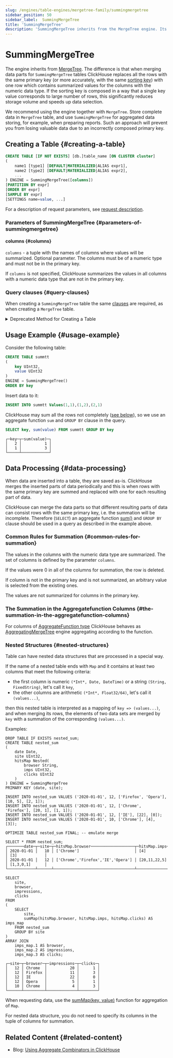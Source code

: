 ```yaml
---
slug: /engines/table-engines/mergetree-family/summingmergetree
sidebar_position: 50
sidebar_label:  SummingMergeTree
title: 'SummingMergeTree'
description: 'SummingMergeTree inherits from the MergeTree engine. Its key feature is the ability to automatically sum numeric data during part merges.'
---
```


# SummingMergeTree

The engine inherits from [MergeTree](/engines/table-engines/mergetree-family/versionedcollapsingmergetree). The difference is that when merging data parts for `SummingMergeTree` tables ClickHouse replaces all the rows with the same primary key (or more accurately, with the same [sorting key](../../../engines/table-engines/mergetree-family/mergetree.md)) with one row which contains summarized values for the columns with the numeric data type. If the sorting key is composed in a way that a single key value corresponds to large number of rows, this significantly reduces storage volume and speeds up data selection.

We recommend using the engine together with `MergeTree`. Store complete data in `MergeTree` table, and use `SummingMergeTree` for aggregated data storing, for example, when preparing reports. Such an approach will prevent you from losing valuable data due to an incorrectly composed primary key.

## Creating a Table {#creating-a-table}

``` sql
CREATE TABLE [IF NOT EXISTS] [db.]table_name [ON CLUSTER cluster]
(
    name1 [type1] [DEFAULT|MATERIALIZED|ALIAS expr1],
    name2 [type2] [DEFAULT|MATERIALIZED|ALIAS expr2],
    ...
) ENGINE = SummingMergeTree([columns])
[PARTITION BY expr]
[ORDER BY expr]
[SAMPLE BY expr]
[SETTINGS name=value, ...]
```

For a description of request parameters, see [request description](../../../sql-reference/statements/create/table.md).

### Parameters of SummingMergeTree {#parameters-of-summingmergetree}

#### columns {#columns}

`columns` - a tuple with the names of columns where values will be summarized. Optional parameter.
    The columns must be of a numeric type and must not be in the primary key.

 If `columns` is not specified, ClickHouse summarizes the values in all columns with a numeric data type that are not in the primary key.

### Query clauses {#query-clauses}

When creating a `SummingMergeTree` table the same [clauses](../../../engines/table-engines/mergetree-family/mergetree.md) are required, as when creating a `MergeTree` table.

<details markdown="1">

<summary>Deprecated Method for Creating a Table</summary>

:::note
Do not use this method in new projects and, if possible, switch the old projects to the method described above.
:::

``` sql
CREATE TABLE [IF NOT EXISTS] [db.]table_name [ON CLUSTER cluster]
(
    name1 [type1] [DEFAULT|MATERIALIZED|ALIAS expr1],
    name2 [type2] [DEFAULT|MATERIALIZED|ALIAS expr2],
    ...
) ENGINE [=] SummingMergeTree(date-column [, sampling_expression], (primary, key), index_granularity, [columns])
```

All of the parameters excepting `columns` have the same meaning as in `MergeTree`.

- `columns` — tuple with names of columns values of which will be summarized. Optional parameter. For a description, see the text above.

</details>

## Usage Example {#usage-example}

Consider the following table:

``` sql
CREATE TABLE summtt
(
    key UInt32,
    value UInt32
)
ENGINE = SummingMergeTree()
ORDER BY key
```

Insert data to it:

``` sql
INSERT INTO summtt Values(1,1),(1,2),(2,1)
```

ClickHouse may sum all the rows not completely ([see below](#data-processing)), so we use an aggregate function `sum` and `GROUP BY` clause in the query.

``` sql
SELECT key, sum(value) FROM summtt GROUP BY key
```

``` text
┌─key─┬─sum(value)─┐
│   2 │          1 │
│   1 │          3 │
└─────┴────────────┘
```

## Data Processing {#data-processing}

When data are inserted into a table, they are saved as-is. ClickHouse merges the inserted parts of data periodically and this is when rows with the same primary key are summed and replaced with one for each resulting part of data.

ClickHouse can merge the data parts so that different resulting parts of data can consist rows with the same primary key, i.e. the summation will be incomplete. Therefore (`SELECT`) an aggregate function [sum()](/sql-reference/aggregate-functions/reference/sum) and `GROUP BY` clause should be used in a query as described in the example above.

### Common Rules for Summation {#common-rules-for-summation}

The values in the columns with the numeric data type are summarized. The set of columns is defined by the parameter `columns`.

If the values were 0 in all of the columns for summation, the row is deleted.

If column is not in the primary key and is not summarized, an arbitrary value is selected from the existing ones.

The values are not summarized for columns in the primary key.

### The Summation in the Aggregatefunction Columns {#the-summation-in-the-aggregatefunction-columns}

For columns of [AggregateFunction type](../../../sql-reference/data-types/aggregatefunction.md) ClickHouse behaves as [AggregatingMergeTree](../../../engines/table-engines/mergetree-family/aggregatingmergetree.md) engine aggregating according to the function.

### Nested Structures {#nested-structures}

Table can have nested data structures that are processed in a special way.

If the name of a nested table ends with `Map` and it contains at least two columns that meet the following criteria:

- the first column is numeric `(*Int*, Date, DateTime)` or a string `(String, FixedString)`, let's call it `key`,
- the other columns are arithmetic `(*Int*, Float32/64)`, let's call it `(values...)`,

then this nested table is interpreted as a mapping of `key => (values...)`, and when merging its rows, the elements of two data sets are merged by `key` with a summation of the corresponding `(values...)`.

Examples:

``` text
DROP TABLE IF EXISTS nested_sum;
CREATE TABLE nested_sum
(
    date Date,
    site UInt32,
    hitsMap Nested(
        browser String,
        imps UInt32,
        clicks UInt32
    )
) ENGINE = SummingMergeTree
PRIMARY KEY (date, site);

INSERT INTO nested_sum VALUES ('2020-01-01', 12, ['Firefox', 'Opera'], [10, 5], [2, 1]);
INSERT INTO nested_sum VALUES ('2020-01-01', 12, ['Chrome', 'Firefox'], [20, 1], [1, 1]);
INSERT INTO nested_sum VALUES ('2020-01-01', 12, ['IE'], [22], [0]);
INSERT INTO nested_sum VALUES ('2020-01-01', 10, ['Chrome'], [4], [3]);

OPTIMIZE TABLE nested_sum FINAL; -- emulate merge 

SELECT * FROM nested_sum;
┌───────date─┬─site─┬─hitsMap.browser───────────────────┬─hitsMap.imps─┬─hitsMap.clicks─┐
│ 2020-01-01 │   10 │ ['Chrome']                        │ [4]          │ [3]            │
│ 2020-01-01 │   12 │ ['Chrome','Firefox','IE','Opera'] │ [20,11,22,5] │ [1,3,0,1]      │
└────────────┴──────┴───────────────────────────────────┴──────────────┴────────────────┘

SELECT
    site,
    browser,
    impressions,
    clicks
FROM
(
    SELECT
        site,
        sumMap(hitsMap.browser, hitsMap.imps, hitsMap.clicks) AS imps_map
    FROM nested_sum
    GROUP BY site
)
ARRAY JOIN
    imps_map.1 AS browser,
    imps_map.2 AS impressions,
    imps_map.3 AS clicks;

┌─site─┬─browser─┬─impressions─┬─clicks─┐
│   12 │ Chrome  │          20 │      1 │
│   12 │ Firefox │          11 │      3 │
│   12 │ IE      │          22 │      0 │
│   12 │ Opera   │           5 │      1 │
│   10 │ Chrome  │           4 │      3 │
└──────┴─────────┴─────────────┴────────┘
```

When requesting data, use the [sumMap(key, value)](../../../sql-reference/aggregate-functions/reference/summap.md) function for aggregation of `Map`.

For nested data structure, you do not need to specify its columns in the tuple of columns for summation.

## Related Content {#related-content}

- Blog: [Using Aggregate Combinators in ClickHouse](https://clickhouse.com/blog/aggregate-functions-combinators-in-clickhouse-for-arrays-maps-and-states)
